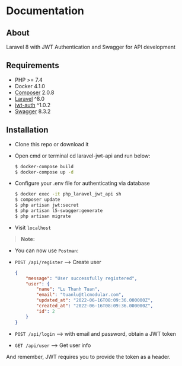 # Documentation
## About

Laravel 8 with JWT Authentication and Swagger for API development

## Requirements
* PHP >= 7.4
* Docker 4.1.0
* [Composer](https://github.com/composer/composer) 2.0.8
* [Laravel](https://github.com/laravel/framework) ^8.0
* [jwt-auth](https://github.com/tymondesigns/jwt-auth) ^1.0.2
* [Swagger](https://github.com/DarkaOnLine/L5-Swagger) 8.3.2
## Installation

- Clone this repo or download it
- Open cmd or terminal cd laravel-jwt-api and run below:

    ```bash
    $ docker-compose build
    $ docker-compose up -d
    ```
- Configure your .env file for authenticating via database

    ```bash
    $ docker exec -it php_laravel_jwt_api sh
    $ composer update
    $ php artisan jwt:secret
    $ php artisan l5-swagger:generate
    $ php artisan migrate
    ```

- Visit `localhost`

> **Note:**
- You can now use ```Postman```:

- ```POST /api/register``` –> Create user 

    ```json
    {
    	"message": "User successfully registered",
        "user": {
            "name": "Lu Thanh Tuan",
            "email": "tuanlu@tlcmodular.com",
            "updated_at": "2022-06-16T08:09:36.000000Z",
            "created_at": "2022-06-16T08:09:36.000000Z",
            "id": 2
        }
    }

    ```
     
     
- ```POST /api/login``` –> with email and password, obtain a JWT token

      

- ```GET /api/user``` –> Get user info



And remember, JWT requires you to provide the token as a header.
